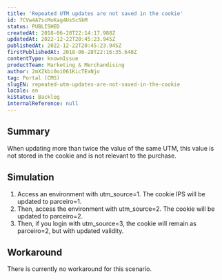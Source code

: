 ```yaml
---
title: 'Repeated UTM updates are not saved in the cookie'
id: 7CVw4A7scMoKag4UsScSkM
status: PUBLISHED
createdAt: 2018-06-28T22:14:17.988Z
updatedAt: 2022-12-22T20:45:23.945Z
publishedAt: 2022-12-22T20:45:23.945Z
firstPublishedAt: 2018-06-28T22:16:35.648Z
contentType: knownIssue
productTeam: Marketing & Merchandising
author: 2mXZkbi0oi061KicTExNjo
tag: Portal (CMS)
slugEN: repeated-utm-updates-are-not-saved-in-the-cookie
locale: en
kiStatus: Backlog
internalReference: null
---
```


## Summary

When updating more than twice the value of the same UTM, this value is not stored in the cookie and is not relevant to the purchase.

## Simulation

1. Access an environment with utm_source=1. The cookie IPS will be updated to parceiro=1.
2. Then, access the environment with utm_source=2. The cookie will be updated to parceiro=2.
3. Then, if you login with utm_source=3, the cookie will remain as parceiro=2, but with updated validity.

## Workaround

There is currently no workaround for this scenario.


